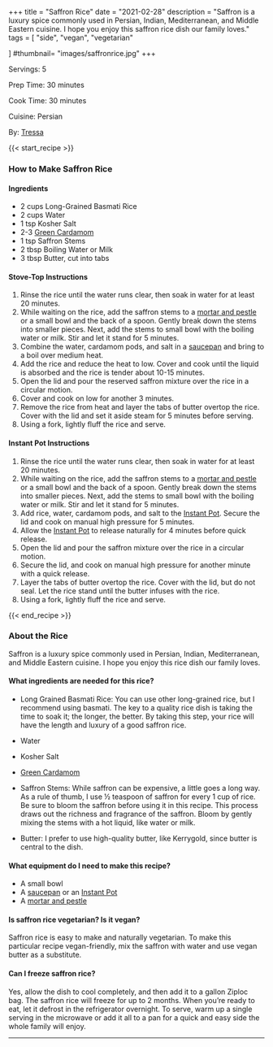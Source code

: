 
+++
title = "Saffron Rice"
date = "2021-02-28"
description = "Saffron is a luxury spice commonly used in Persian, Indian, Mediterranean, and Middle Eastern cuisine. I hope you enjoy this saffron rice dish our family loves."
tags = [
    "side",
    "vegan",
    "vegetarian"
    
]
#thumbnail= "images/saffronrice.jpg"
+++

Servings: 5 <!--more-->

Prep Time: 30 minutes 

Cook Time: 30 minutes 

Cuisine: Persian 

By: [Tressa](https://www.jamilghar.com/about/)

{{< start_recipe >}}

### How to Make Saffron Rice 

#### Ingredients 

* 2 cups Long-Grained Basmati Rice
* 2 cups Water 
* 1 tsp Kosher Salt 
* 2-3 [Green Cardamom](https://amzn.to/3rVRDr7)
* 1 tsp Saffron Stems
* 2 tbsp Boiling Water or Milk
* 3 tbsp Butter, cut into tabs

#### Stove-Top Instructions

1. Rinse the rice until the water runs clear, then soak in water for at least 20 minutes. 
2. While waiting on the rice, add the saffron stems to a [mortar and pestle](https://amzn.to/3EdGnfY) or a small bowl and the back of a spoon. Gently break down the stems into smaller pieces. Next, add the stems to small bowl with the boiling water or milk. Stir and let it stand for 5 minutes.  
3. Combine the water, cardamom pods, and salt in a [saucepan](https://amzn.to/31jga13) and bring to a boil over medium heat.  
4. Add the rice and reduce the heat to low. Cover and cook until the liquid is absorbed and the rice is tender about 10-15 minutes.
5. Open the lid and pour the reserved saffron mixture over the rice in a circular motion. 
6. Cover and cook on low for another 3 minutes. 
7. Remove the rice from heat and layer the tabs of butter overtop the rice. Cover with the lid and set it aside steam for 5 minutes before serving. 
8. Using a fork, lightly fluff the rice and serve.

#### Instant Pot Instructions

1. Rinse the rice until the water runs clear, then soak in water for at least 20 minutes. 
2. While waiting on the rice, add the saffron stems to a [mortar and pestle](https://amzn.to/3EdGnfY) or a small bowl and the back of a spoon. Gently break down the stems into smaller pieces. Next, add the stems to small bowl with the boiling water or milk. Stir and let it stand for 5 minutes.   
3. Add rice, water, cardamom pods, and salt to the [Instant Pot](https://amzn.to/37WzcdO). Secure the lid and cook on manual high pressure for 5 minutes.
4. Allow the [Instant Pot](https://amzn.to/37WzcdO) to release naturally for 4 minutes before quick release.
5. Open the lid and pour the saffron mixture over the rice in a circular motion. 
6. Secure the lid, and cook on manual high pressure for another minute with a quick release. 
7. Layer the tabs of butter overtop the rice. Cover with the lid, but do not seal. Let the rice stand until the butter infuses with the rice. 
8. Using a fork, lightly fluff the rice and serve.

{{< end_recipe >}}

### About the Rice 

Saffron is a luxury spice commonly used in Persian, Indian, Mediterranean, and Middle Eastern cuisine. I hope you enjoy this rice dish our family loves.

#### What ingredients are needed for this rice?

* Long Grained Basmati Rice: You can use other long-grained rice, but I recommend using basmati. The key to a quality rice dish is taking the time to soak it; the longer, the better. By taking this step, your rice will have the length and luxury of a good saffron rice. 

* Water 

* Kosher Salt 

* [Green Cardamom](https://amzn.to/3rVRDr7)

* Saffron Stems: While saffron can be expensive, a little goes a long way. As a rule of thumb, I use ½ teaspoon of saffron for every 1 cup of rice. Be sure to bloom the saffron before using it in this recipe. This process draws out the richness and fragrance of the saffron. Bloom by gently mixing the stems with a hot liquid, like water or milk. 

* Butter: I prefer to use high-quality butter, like Kerrygold, since butter is central to the dish. 

#### What equipment do I need to make this recipe?

* A small bowl 
* A [saucepan](https://amzn.to/31jga13) or an [Instant Pot](https://amzn.to/37WzcdO)
* A [mortar and pestle](https://amzn.to/3EdGnfY) 

#### Is saffron rice vegetarian? Is it vegan?

Saffron rice is easy to make and naturally vegetarian. To make this particular recipe vegan-friendly, mix the saffron with water and use vegan butter as a substitute. 

#### Can I freeze saffron rice?

Yes, allow the dish to cool completely, and then add it to a gallon Ziploc bag. The saffron rice will freeze for up to 2 months. When you’re ready to eat, let it defrost in the refrigerator overnight. To serve, warm up a single serving in the microwave or add it all to a pan for a quick and easy side the whole family will enjoy.
 
---- 

